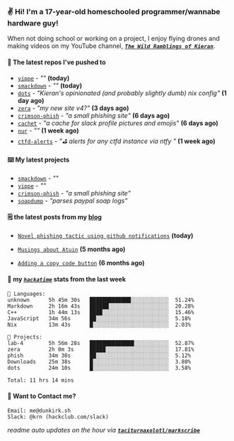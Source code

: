### ✌️ Hi! I'm a 17-year-old homeschooled programmer/wannabe hardware guy!

When not doing school or working on a project, I enjoy flying drones and making videos on my YouTube channel, [**_`The Wild Ramblings of Kieran`_**](https://youtube.com/@kieran.rambles).

#### 👷 The latest repos I've pushed to

- [`yippe`](https://github.com/taciturnaxolotl/yippe) - _""_ **(today)**
- [`smackdown`](https://github.com/taciturnaxolotl/smackdown) - _""_ **(today)**
- [`dots`](https://github.com/taciturnaxolotl/dots) - _"Kieran's opinionated (and probably slightly dumb) nix config"_ **(1 day ago)**
- [`zera`](https://github.com/taciturnaxolotl/zera) - _"my new site v4?"_ **(3 days ago)**
- [`crimson-phish`](https://github.com/taciturnaxolotl/crimson-phish) - _"a small phishing site"_ **(6 days ago)**
- [`cachet`](https://github.com/taciturnaxolotl/cachet) - _"a cache for slack profile pictures and emojis"_ **(6 days ago)**
- [`nur`](https://github.com/charmbracelet/nur) - _""_ **(1 week ago)**
- [`ctfd-alerts`](https://github.com/taciturnaxolotl/ctfd-alerts) - _"⛳ alerts for any ctfd instance via ntfy "_ **(1 week ago)**

#### ⌨️ My latest projects

- [`smackdown`](https://github.com/taciturnaxolotl/smackdown) - _""_
- [`yippe`](https://github.com/taciturnaxolotl/yippe) - _""_
- [`crimson-phish`](https://github.com/taciturnaxolotl/crimson-phish) - _"a small phishing site"_
- [`soapdump`](https://github.com/taciturnaxolotl/soapdump) - _"parses paypal soap logs"_

#### 🗒️ the latest posts from my [blog](https://dunkirk.sh)

- [`Novel phishing tactic using github notifications`](https://dunkirk.sh/blog/github-phishing/) **(today)**

- [`Musings about Atuin`](https://dunkirk.sh/blog/atuin/) **(5 months ago)**

- [`Adding a copy code button`](https://dunkirk.sh/blog/adding-a-copy-button/) **(6 months ago)**



#### 📡 my [_`hackatime`_](https://waka.hackclub.com) stats from the last week

```text
💾 Languages:
unknown      5h 45m 30s   █████████████░░░░░░░░░░░░  51.24%
Markdown     2h 16m 43s   ██████░░░░░░░░░░░░░░░░░░░  20.28%
C++          1h 44m 13s   ████░░░░░░░░░░░░░░░░░░░░░  15.46%
JavaScript   34m 56s      ██░░░░░░░░░░░░░░░░░░░░░░░  5.18%
Nix          13m 43s      █░░░░░░░░░░░░░░░░░░░░░░░░  2.03%

💼 Projects:
lab-4        5h 56m 28s   ██████████████░░░░░░░░░░░  52.87%
zera         2h 0m 3s     █████░░░░░░░░░░░░░░░░░░░░  17.81%
phish        34m 30s      ██░░░░░░░░░░░░░░░░░░░░░░░  5.12%
Downloads    25m 38s      █░░░░░░░░░░░░░░░░░░░░░░░░  3.80%
dots         24m 10s      █░░░░░░░░░░░░░░░░░░░░░░░░  3.58%

Total: 11 hrs 14 mins
```

#### 📮 Want to Contact me?

```text
Email: me@dunkirk.sh
Slack: @krn (hackclub.com/slack)
```

_readme auto updates on the hour via [**`taciturnaxolotl/markscribe`**](https://github.com/taciturnaxolotl/markscribe)_
